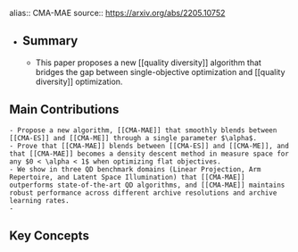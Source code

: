 alias:: CMA-MAE
source:: https://arxiv.org/abs/2205.10752

- ## Summary
	- This paper proposes a new [[quality diversity]] algorithm that bridges the gap between single-objective optimization and [[quality diversity]] optimization.
## Main Contributions
	- Propose a new algorithm, [[CMA-MAE]] that smoothly blends between [[CMA-ES]] and [[CMA-ME]] through a single parameter $\alpha$.
	- Prove that [[CMA-MAE]] blends between [[CMA-ES]] and [[CMA-ME]], and that [[CMA-MAE]] becomes a density descent method in measure space for any $0 < \alpha < 1$ when optimizing flat objectives.
	- We show in three QD benchmark domains (Linear Projection, Arm Repertoire, and Latent Space Illumination) that [[CMA-MAE]] outperforms state-of-the-art QD algorithms, and [[CMA-MAE]] maintains robust performance across different archive resolutions and archive learning rates.
	-
## Key Concepts